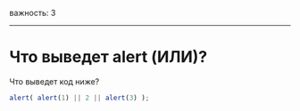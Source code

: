 важность: 3

---

# Что выведет alert (ИЛИ)?

Что выведет код ниже?

```js
alert( alert(1) || 2 || alert(3) );
```

